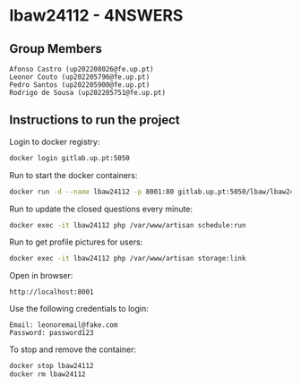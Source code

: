 # lbaw24112 - 4NSWERS

## Group Members

    Afonso Castro (up202208026@fe.up.pt)
    Leonor Couto (up202205796@fe.up.pt)
    Pedro Santos (up202205900@fe.up.pt)
    Rodrigo de Sousa (up202205751@fe.up.pt)

## Instructions to run the project

Login to docker registry:
```bash
docker login gitlab.up.pt:5050
```

Run to start the docker containers:
```bash
docker run -d --name lbaw24112 -p 8001:80 gitlab.up.pt:5050/lbaw/lbaw2425/lbaw24112
```

Run to update the closed questions every minute:
```bash
docker exec -it lbaw24112 php /var/www/artisan schedule:run
```
Run to get profile pictures for users:
```bash
docker exec -it lbaw24112 php /var/www/artisan storage:link
```

Open in browser:
```
http://localhost:8001
```

Use the following credentials to login:
```
Email: leonoremail@fake.com
Password: password123
```


To stop and remove the container:

```bash
docker stop lbaw24112
docker rm lbaw24112
```
